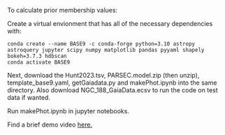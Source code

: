 To calculate prior membership values:

Create a virtual envionment that has all of the necessary dependencies with:
```
conda create --name BASE9 -c conda-forge python=3.10 astropy astroquery jupyter scipy numpy matplotlib pandas pyyaml shapely bokeh=3.7.3 hdbscan
conda activate BASE9
```
Next, download the Hunt2023.tsv, PARSEC.model.zip (then unzip), template_base9.yaml, getGaiadata.py and makePhot.ipynb into the same directory.  Also download NGC_188_GaiaData.ecsv to run the code on test data if wanted.

Run makePhot.ipynb in jupyter notebooks.

Find a brief demo video [here.](https://github.com/ANNACRNN/BASE9_demo/tree/mai)

